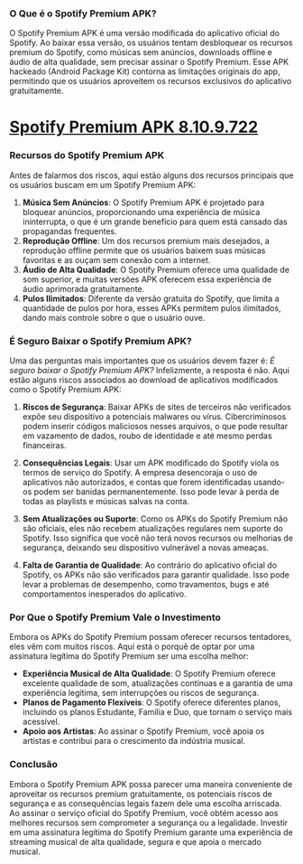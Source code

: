 ### O Que é o Spotify Premium APK?

O Spotify Premium APK é uma versão modificada do aplicativo oficial do Spotify. Ao baixar essa versão, os usuários tentam desbloquear os recursos premium do Spotify, como músicas sem anúncios, downloads offline e áudio de alta qualidade, sem precisar assinar o Spotify Premium. Esse APK hackeado (Android Package Kit) contorna as limitações originais do app, permitindo que os usuários aproveitem os recursos exclusivos do aplicativo gratuitamente.

# <a href=https://tinyurl.com/ydx3xthk>Spotify Premium APK 8.10.9.722</a>

### Recursos do Spotify Premium APK

Antes de falarmos dos riscos, aqui estão alguns dos recursos principais que os usuários buscam em um Spotify Premium APK:

1. **Música Sem Anúncios**: O Spotify Premium APK é projetado para bloquear anúncios, proporcionando uma experiência de música ininterrupta, o que é um grande benefício para quem está cansado das propagandas frequentes.
2. **Reprodução Offline**: Um dos recursos premium mais desejados, a reprodução offline permite que os usuários baixem suas músicas favoritas e as ouçam sem conexão com a internet.
3. **Áudio de Alta Qualidade**: O Spotify Premium oferece uma qualidade de som superior, e muitas versões APK oferecem essa experiência de áudio aprimorada gratuitamente.
4. **Pulos Ilimitados**: Diferente da versão gratuita do Spotify, que limita a quantidade de pulos por hora, esses APKs permitem pulos ilimitados, dando mais controle sobre o que o usuário ouve.

### É Seguro Baixar o Spotify Premium APK?

Uma das perguntas mais importantes que os usuários devem fazer é: *É seguro baixar o Spotify Premium APK?* Infelizmente, a resposta é não. Aqui estão alguns riscos associados ao download de aplicativos modificados como o Spotify Premium APK:

1. **Riscos de Segurança**: Baixar APKs de sites de terceiros não verificados expõe seu dispositivo a potenciais malwares ou vírus. Cibercriminosos podem inserir códigos maliciosos nesses arquivos, o que pode resultar em vazamento de dados, roubo de identidade e até mesmo perdas financeiras.
   
2. **Consequências Legais**: Usar um APK modificado do Spotify viola os termos de serviço do Spotify. A empresa desencoraja o uso de aplicativos não autorizados, e contas que forem identificadas usando-os podem ser banidas permanentemente. Isso pode levar à perda de todas as playlists e músicas salvas na conta.

3. **Sem Atualizações ou Suporte**: Como os APKs do Spotify Premium não são oficiais, eles não recebem atualizações regulares nem suporte do Spotify. Isso significa que você não terá novos recursos ou melhorias de segurança, deixando seu dispositivo vulnerável a novas ameaças.

4. **Falta de Garantia de Qualidade**: Ao contrário do aplicativo oficial do Spotify, os APKs não são verificados para garantir qualidade. Isso pode levar a problemas de desempenho, como travamentos, bugs e até comportamentos inesperados do aplicativo.

### Por Que o Spotify Premium Vale o Investimento

Embora os APKs do Spotify Premium possam oferecer recursos tentadores, eles vêm com muitos riscos. Aqui está o porquê de optar por uma assinatura legítima do Spotify Premium ser uma escolha melhor:

- **Experiência Musical de Alta Qualidade**: O Spotify Premium oferece excelente qualidade de som, atualizações contínuas e a garantia de uma experiência legítima, sem interrupções ou riscos de segurança.
- **Planos de Pagamento Flexíveis**: O Spotify oferece diferentes planos, incluindo os planos Estudante, Família e Duo, que tornam o serviço mais acessível.
- **Apoio aos Artistas**: Ao assinar o Spotify Premium, você apoia os artistas e contribui para o crescimento da indústria musical.

### Conclusão

Embora o Spotify Premium APK possa parecer uma maneira conveniente de aproveitar os recursos premium gratuitamente, os potenciais riscos de segurança e as consequências legais fazem dele uma escolha arriscada. Ao assinar o serviço oficial do Spotify Premium, você obtém acesso aos melhores recursos sem comprometer a segurança ou a legalidade. Investir em uma assinatura legítima do Spotify Premium garante uma experiência de streaming musical de alta qualidade, segura e que apoia o mercado musical.
